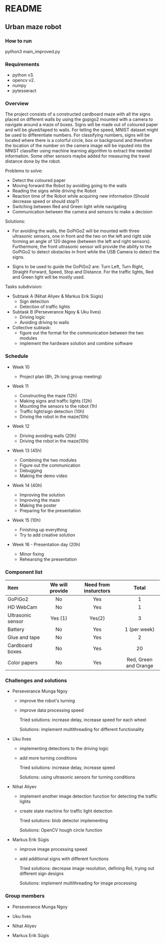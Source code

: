 # README #

## Urban maze robot ##

### How to run ###
python3 main_improved.py

### Requirements ###
* python v3.
* opencv v2.
* numpy
* pytesseract

### Overview ###
The project consists of a  constructed cardboard maze with all the signs placed on 
different walls by using the gopigo2 mounted with a camera to navigate around a maze of boxes. 
Signs will be made out of coloured paper and will be glued/taped to walls. For telling the speed, 
MNIST dataset might be used to differentiate numbers. For classifying numbers, signs will be located
where there is a colorful circle, box or background and therefore the location of the number on the camera 
image will be inputed into the MNIST classifier using machine learning algorithm to extract the needed 
information. Some other sensors maybe added for measuring the travel distance done by the robot.

Problems to solve:

* Detect the coloured paper
* Moving forward the Robot by avoiding going to the walls
* Reading the signs while driving the Robot
* Reaction time of the Robot while acquiring new information (Should decrease speed or should stop?)
* Switching between Red and Green light while navigating
* Communication between the camera and sensors to make a decision

Solutions:

* For avoiding the walls, the GoPiGo2 will be mounted with three ultrasonic sensors, 
  one in front and the two on the left and right side forming an angle of 120 degree 
  (between the left and right sensors). Furthermore, the front ultrasonic sensor will 
  provide the ability to the GoPiGo2 to detect obstacles in front while the USB Camera 
  to detect the signs.

* Signs to be used to guide the GoPiGo2 are: Turn Left, Turn Right, Straight Forward, 
  Speed, Stop and Distance. For the traffic lights, Red and Green light will be mostly used.
 
Tasks subdivision:

* Subtask A (Nihat Aliyev & Markus Erik Sügis)
	- Sign detection
	- Detection of traffic lights
* Subtask B (Perseverance Ngoy & Uku Ilves)
	- Driving logic
	- Avoiding driving to walls
* Collective subtask:
	- figure out the format for the communication between the two modules
	- implement the hardware solution and combine software

### Schedule ###

* Week 10
	- Project plan (8h, 2h long group meeting)
* Week 11
	- Constructing the maze (12h)
	- Making signs and traffic lights (12h)
	- Mounting the sensors to the robot (1h)
	- Traffic light/sign detection (10h)
	- Driving the robot in the maze(10h)
* Week 12
	- Driving avoiding walls (20h)
	- Driving the robot in the maze(10h)


* Week 13 (45h)
	- Combining the two modules
	- Figure out the communication
	- Debugging
	- Making the demo video
* Week 14 (40h)
	- Improving the solution
	- Improving the maze
	- Making the poster 
	- Preparing for the presentation
* Week 15 (10h)
	- Finishing up everything 
	- Try to add creative solution

* Week 16 - Presentation day (20h)
	- Minor fixing
	- Rehearsing the presentation

### Component list ###

| Item       | We will provide | Need from insturctors | Total |
| :----------------- |:-----------------: | :-----------------: | :-----------------: |
| GoPiGo2       | No      |   Yes    |    1     |
| HD WebCam     |    No      |   Yes   |     1   |
| Ultrasonic sensor |    Yes (1)    |   Yes(2)    |     3    |
| Battery        |   No       |    Yes      |   1 (per week)  |
| Glue and tape  |     No     |     Yes      |      2        |
| Cardboard boxes |     No       |    Yes     |      20       |
| Color papers  |   No        |     Yes     | Red, Green and Orange |


### Challenges and solutions ###

* Perseverance Munga Ngoy

	- improve the robot's turning 

	- improve data processing speed

	  Tried solutions: increase delay, increase speed for each wheel

	  Solutions: implement multithreading for different functionality

* Uku Ilves

	- implementing detections to the driving logic

	- add more turning conditions

	  Tried solutions: increase delay, increase speed

	  Solutions: using ultrasonic sensors for turning conditions

* Nihat Aliyev

	- implement another image detection function for detecting the traffic lights

	- create state machine for traffic light detection

	  Tried solutions: blob detector implementing

	  Solutions: OpenCV hough circle function

* Markus Erik Sügis

	- improve image processing speed

	- add additional signs with different functions

	  Tried solutions: decrease image resolution, defining RoI, trying out different sign designs

	  Solutions: implement multithreading for image processing


### Group members ###

* Perseverance Munga Ngoy

* Uku Ilves

* Nihat Aliyev

* Markus Erik Sügis


